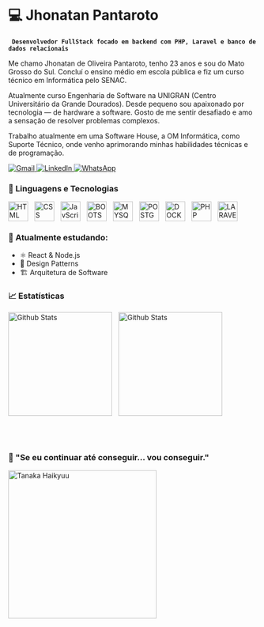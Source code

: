 # 💻 Jhonatan  Pantaroto
**` Desenvolvedor FullStack focado em backend com PHP, Laravel e banco de dados relacionais`**

Me chamo Jhonatan de Oliveira Pantaroto, tenho 23 anos e sou do Mato Grosso do Sul. Concluí o ensino médio em escola pública e fiz um curso técnico em Informática pelo SENAC.

Atualmente curso Engenharia de Software na UNIGRAN (Centro Universitário da Grande Dourados). Desde pequeno sou apaixonado por tecnologia — de hardware a software. Gosto de me sentir desafiado e amo a sensação de resolver problemas complexos.

Trabalho atualmente em uma Software House, a OM Informática, como Suporte Técnico, onde venho aprimorando minhas habilidades técnicas e de programação.


<p align="left">
  <a href="mailto:jhonatanpantaroto@gmail.com" target="_blank">
    <img 
      alt="Gmail" 
      title="Me envie um e-mail" 
      src="https://img.shields.io/badge/Gmail-jhonatanpantaroto%40gmail.com-D14836?style=for-the-badge&logo=gmail&logoColor=white"
    />
  </a>
  <a href="https://www.linkedin.com/in/j-pantaroto/" target="_blank">
    <img 
      alt="LinkedIn" 
      title="Conecte-se comigo no LinkedIn" 
      src="https://img.shields.io/badge/LinkedIn-Jhonatan%20Pantaroto-0A66C2?style=for-the-badge&logo=linkedin&logoColor=white"
    />
  </a>
  <a href="https://wa.me/5567996228134" target="_blank">
    <img 
      alt="WhatsApp" 
      title="Me chame no WhatsApp" 
      src="https://img.shields.io/badge/WhatsApp-(67)%2099622--8134-25D366?style=for-the-badge&logo=whatsapp&logoColor=white"
    />
  </a>
</p>

### 🌟 Linguagens e Tecnologias

<img
    align="left"
    alt="HTML"
    title="HTML"
    width="40px"
    style="padding-right:10px;"
    src="https://cdn.jsdelivr.net/gh/devicons/devicon@latest/icons/html5/html5-original.svg" 
 />

<img
    align="left"
    alt="CSS"
    title="CSS"
    width="40px"
    style="padding-right:10px;"
    src="https://cdn.jsdelivr.net/gh/devicons/devicon@latest/icons/css3/css3-original.svg" 
/>
<img
    align="left"
    alt="JavScript"
    title="JavaScript"
    width="40px"
    style="padding-right:10px;"
    src="https://cdn.jsdelivr.net/gh/devicons/devicon@latest/icons/javascript/javascript-original.svg" 
/>
<img
    align="left"
    alt="BOOTSTRAP"
    title="BOOTSTRAP"
    width="40px"
    style="padding-right:10px;"
    src="https://cdn.jsdelivr.net/gh/devicons/devicon@latest/icons/bootstrap/bootstrap-original.svg" 
/> 
<img
    align="left"
    alt="MYSQL"
    title="MYSQL"
    width="40px"
    style="padding-right:10px;"
    src="https://cdn.jsdelivr.net/gh/devicons/devicon@latest/icons/mysql/mysql-original-wordmark.svg"
/>
<img
    align="left"
    alt="POSTGRESQL"
    title="POSTGRESQL"
    width="40px"
    style="padding-right:10px;"
    src="https://cdn.jsdelivr.net/gh/devicons/devicon@latest/icons/postgresql/postgresql-original.svg" 
/>
<img
    align="left"
    alt="DOCKER"
    title="DOCKER"
    width="40px"
    style="padding-right:10px;"
    src="https://cdn.jsdelivr.net/gh/devicons/devicon@latest/icons/docker/docker-original.svg"
/>

<img
    align="left"
    alt="PHP"
    title="PHP"
    width="40px"
    style="padding-right:10px;"
    src="https://cdn.jsdelivr.net/gh/devicons/devicon@latest/icons/php/php-original.svg"
/>
<img
    align="left"
    alt="LARAVEL"
    title="LARAVEL"
    width="40px"
    style="padding-right:10px;"
    src="https://cdn.jsdelivr.net/gh/devicons/devicon@latest/icons/laravel/laravel-original.svg"
/>
<br/>
<br clear="left"/>

### 🚀 Atualmente estudando:
- ⚛️ React & Node.js
- 🧠 Design Patterns
- 🏗️ Arquitetura de Software

### 📈 Estatísticas
<p>

<img
        align="left"
        alt="Github Stats"
        height="210"
        style="padding-right: 10px;"
        src="https://github-readme-stats.vercel.app/api?username=J-Pantaroto&show_icons=true&include_all_commits=true &theme=synthwave&locale=pt-br"
    />
<img
        align="left"
        alt="Github Stats"
        height="210"
        style="padding-right: 10px;"
        src="https://github-readme-stats.vercel.app/api/top-langs/?username=J-Pantaroto&layout=compact&theme=synthwave&locale=pt-br&custom_title=Tecnologias&langs_count=10"
    />
</p>
<br clear="left"/>
<br/><br/><br/>

### 🏐 "Se eu continuar até conseguir... vou conseguir."

<p>
  <img 
    src="https://media1.tenor.com/m/3J7wvcm8XREAAAAd/tanaka-haikyuu-spike-kill-volleyball-cross-shot-left.gif" 
    alt="Tanaka Haikyuu" 
    width="300"
  />
</p>
